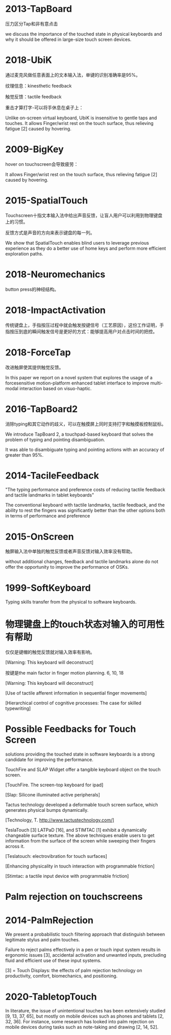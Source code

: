 # 2013-TapBoard

压力区分Tap和非有意点击

we discuss the importance of the touched state in physical keyboards and why it should be offered in large-size touch screen devices.

# 2018-UbiK

通过麦克风做任意表面上的文本输入法，单键的识别准确率是95%。

纹理信息：kinesthetic feedback

触觉反馈：tactile feedback

重击才算打字-可以将手休息在桌子上：

Unlike on-screen virtual keyboard, UbiK is insensitive to gentle taps and touches.
It allows Finger/wrist rest on the touch surface, thus relieving fatigue [2] caused by hovering.

# 2009-BigKey

hover on touchscreen会导致疲劳：

It allows Finger/wrist rest on the touch surface, thus relieving fatigue [2] caused by hovering.

# 2015-SpatialTouch

Touchscreen十指文本输入法中给出声音反馈，让盲人用户可以利用到物理键盘上的习惯。

反馈方式是声音的方向来表示键盘的每一列。

We show that SpatialTouch enables blind users to leverage previous experience as they do a better use of home keys and perform more efficient exploration paths.

# 2018-Neuromechanics

button press的神经结构。

# 2018-ImpactActivation

传统键盘上，手指按压过程中就会触发按键信号（工艺原因），这份工作证明，手指按压到底的瞬间触发信号是更好的方式：能够提高用户对点击时间的把控。

# 2018-ForceTap

改进触屏使其提供触觉反馈。

In this paper we report on a novel system that explores the usage of a forcesensitive motion-platform enhanced tablet interface to improve multi-modal interaction based on visuo-haptic.

# 2016-TapBoard2

消除typing和其它动作的歧义，可以在触摸屏上同时支持打字和触摸板控制鼠标。

We introduce TapBoard 2, a touchpad-based keyboard that solves the problem of typing and pointing disambiguation.

It was able to disambiguate typing and pointing actions with an accuracy of greater than 95%.

# 2014-TacileFeedback

"The typing performance and preference costs of reducing tactile feedback and tactile landmarks in tablet keyboards"

The conventional keyboard with tactile landmarks, tactile feedback, and the ability to rest the fingers was significantly better than the other options both in terms of performance and preference

# 2015-OnScreen

触屏输入法中单独的触觉反馈或者声音反馈对输入效率没有帮助。

without additional changes, feedback and tactile landmarks alone do not offer the opportunity to improve the performance of OSKs. 

# 1999-SoftKeyboard

Typing skills transfer from the physical to software keyboards.

# 物理键盘上的touch状态对输入的可用性有帮助

仅仅是键帽的触觉反馈就对输入效率有影响。 

[Warning: This keyboard will deconstruct]

按键是the main factor in finger motion planning. 6, 10, 18

[Warning: This keyboard will deconstruct]

[Use of tactile afferent information in sequential finger movements]

[Hierarchical control of cognitive processes: The case for skilled typewriting]

# Possible Feedbacks for Touch Screen

solutions providing the touched state in software keyboards is a strong candidate for improving the performance.

TouchFire and SLAP Widget offer a tangible keyboard object on the touch screen.

[TouchFire. The screen-top keyboard for ipad]

[Slap: Silicone illuminated active peripherals]

Tactus technology developed a deformable touch screen surface, which generates physical bumps dynamically.

[Technology, T. http://www.tactustechnology.com/]

TeslaTouch [3] LATPaD [16], and STIMTAC [1] exhibit a dynamically changeable surface texture. The above techniques enable users to get information from the surface of the screen while sweeping their fingers across it.

[Teslatouch: electrovibration for touch surfaces]

[Enhancing physicality in touch interaction with programmable friction]

[Stimtac: a tactile input device with programmable friction]

# Palm rejection on touchscreens

# 2014-PalmRejection

We present a probabilistic touch filtering approach that distinguish between legitimate stylus and palm touches. 

Failure to reject palms effectively in a pen or touch input system results in ergonomic issues [3], accidental activation and unwanted inputs, precluding fluid and efficient use of these input systems.

[3] = Touch Displays: the effects of palm rejection technology on productivity, comfort, biomechanics, and positioning.

# 2020-TabletopTouch

In literature, the issue of unintentional touches has been extensively studied [9, 13, 37, 65], but mostly on mobile devices such as phones and tablets [2, 32, 36]. For instance, some research has looked into palm rejection on mobile devices during tasks such as note-taking and drawing [2, 14, 52].


